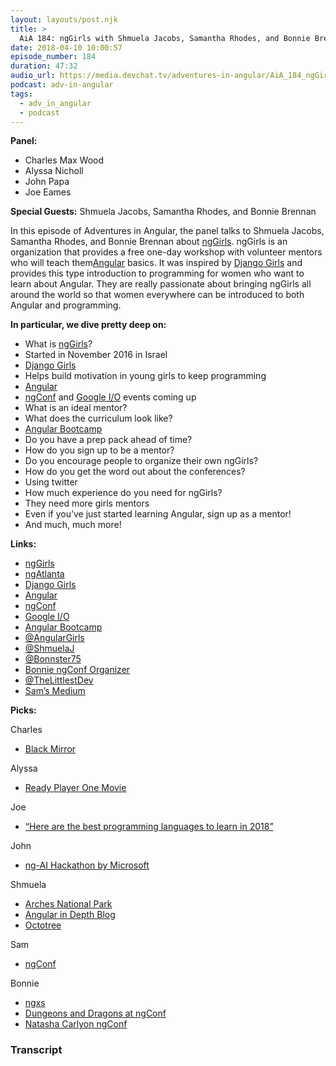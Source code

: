 ```yaml
---
layout: layouts/post.njk
title: >
  AiA 184: ngGirls with Shmuela Jacobs, Samantha Rhodes, and Bonnie Brennan
date: 2018-04-10 10:00:57
episode_number: 184
duration: 47:32
audio_url: https://media.devchat.tv/adventures-in-angular/AiA_184_ngGirls_with_Shmuela_Jacobs_Samantha_Rhodes_and_Bonnie_Brennan.mp3
podcast: adv-in-angular
tags:
  - adv_in_angular
  - podcast
---
```


**Panel:**

- Charles Max Wood
- Alyssa Nicholl
- John Papa
- Joe Eames

**Special Guests:** Shmuela Jacobs, Samantha Rhodes, and Bonnie Brennan

In this episode of Adventures in Angular, the panel talks to Shmuela Jacobs, Samantha Rhodes, and Bonnie Brennan about [ngGirls](https://ng-girls.org/). ngGirls is an organization that provides a free one-day workshop with volunteer mentors who will teach them[Angular](https://angular.io/) basics. It was inspired by [Django Girls](https://djangogirls.org/) and provides this type introduction to programming for women who want to learn about Angular. They are really passionate about bringing ngGirls all around the world so that women everywhere can be introduced to both Angular and programming.

**In particular, we dive pretty deep on:**

- What is [ngGirls](https://ng-girls.org/)?
- Started in November 2016 in Israel
- [Django Girls](https://djangogirls.org/)
- Helps build motivation in young girls to keep programming
- [Angular](https://angular.io/)
- [ngConf](https://www.ng-conf.org/) and [Google I/O](https://events.google.com/io/) events coming up
- What is an ideal mentor?
- What does the curriculum look like?
- [Angular Bootcamp](https://angularbootcamp.com/)
- Do you have a prep pack ahead of time?
- How do you sign up to be a mentor?
- Do you encourage people to organize their own ngGirls?
- How do you get the word out about the conferences?
- Using twitter
- How much experience do you need for ngGirls?
- They need more girls mentors
- Even if you’ve just started learning Angular, sign up as a mentor!
- And much, much more!

**Links:&nbsp;**

- [ngGirls](https://ng-girls.org/)
- [ngAtlanta](https://ng-atl.org/)
- [Django Girls](https://djangogirls.org/)
- [Angular](https://angular.io/)
- [ngConf](https://www.ng-conf.org/)
- [Google I/O](https://events.google.com/io/)
- [Angular Bootcamp](https://angularbootcamp.com/)
- [@AngularGirls](https://twitter.com/angulargirls?lang=en)
- [@ShmuelaJ](https://twitter.com/shmuelaj?lang=en)
- [@Bonnster75](https://twitter.com/bonnster75?lang=en)
- [Bonnie ngConf Organizer](https://www.ng-conf.org/organizers/bonnie-brennan/)
- [@TheLittlestDev](https://twitter.com/thelittlestdev)
- [Sam’s Medium](https://medium.com/@SamLee_509)

**Picks:**

Charles

- [Black Mirror](https://en.wikipedia.org/wiki/Black_Mirror)

Alyssa

- [Ready Player One Movie](https://readyplayeronemovie.com/)

Joe

- [“Here are the best programming languages to learn in 2018”](https://medium.freecodecamp.org/best-programming-languages-to-learn-in-2018-ultimate-guide-bfc93e615b35)

John

- [ng-AI Hackathon by Microsoft](https://www.ng-conf.org/sessions/msft-hackathon/)

Shmuela

- [Arches National Park](https://www.nps.gov/arch/index.htm)
- [Angular in Depth Blog](https://blog.angularindepth.com/)
- [Octotree](https://chrome.google.com/webstore/detail/octotree/bkhaagjahfmjljalopjnoealnfndnagc?hl=en-US)

Sam

- [ngConf](https://www.ng-conf.org/)

Bonnie

- [ngxs](https://github.com/ngxs/store)
- [Dungeons and Dragons at ngConf](https://www.ng-conf.org/sessions/dungeons-and-dragons/)
- [Natasha Carlyon ngConf](https://www.ng-conf.org/speakers/natasha-carlyon/)

### Transcript
